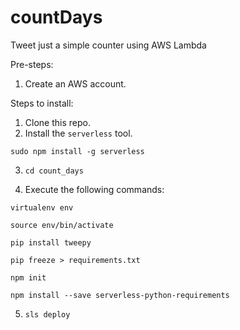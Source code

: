 # countDays
Tweet just a simple counter using AWS Lambda 

Pre-steps:

 1. Create an AWS account.

Steps to install:

 1. Clone this repo.
 2. Install the `serverless` tool.
 
`sudo npm install -g serverless`
    
 3. `cd count_days`

 4. Execute the following commands:

`virtualenv env`

`source env/bin/activate`

`pip install tweepy`

`pip freeze > requirements.txt`

`npm init `

`npm install --save serverless-python-requirements`

5. `sls deploy`

